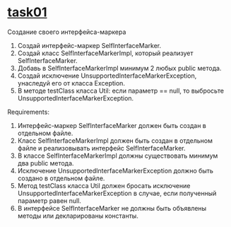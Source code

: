 # [task01](https://github.com/NikitaNasevich/javarush.ru/tree/main/level24/task01)

Создание своего интерфейса-маркера
1. Создай интерфейс-маркер SelfInterfaceMarker.
2. Создай класс SelfInterfaceMarkerImpl, который реализует SelfInterfaceMarker.
3. Добавь в SelfInterfaceMarkerImpl минимум 2 любых public метода.
4. Создай исключение UnsupportedInterfaceMarkerException, унаследуй его от класса Exception.
5. В методе testClass класса Util: если параметр == null, то выбросьте UnsupportedInterfaceMarkerException.


Requirements:
1. Интерфейс-маркер SelfInterfaceMarker должен быть создан в отдельном файле.
2. Класс SelfInterfaceMarkerImpl должен быть создан в отдельном файле и реализовывать интерфейс SelfInterfaceMarker.
3. В классе SelfInterfaceMarkerImpl должны существовать минимум два public метода.
4. Исключение UnsupportedInterfaceMarkerException должно быть создано в отдельном файле.
5. Метод testClass класса Util должен бросать исключение UnsupportedInterfaceMarkerException в случае, если полученный параметр равен null.
6. В интерфейсе SelfInterfaceMarker не должны быть объявлены методы или декларированы константы.
